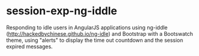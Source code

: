 session-exp-ng-iddle
====================

Responding to idle users in AngularJS applications using ng-iddle (http://hackedbychinese.github.io/ng-idle) and  Bootstrap with a Bootswatch theme, using "alerts" to display the time out countdown and the session expired messages.
